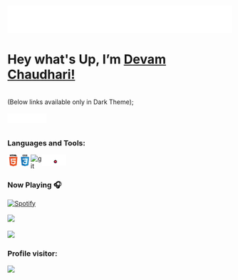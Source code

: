<img src="https://github.com/Devamchaudhari/Devamchaudhari/blob/main/GITHUB%20README.png" width="900px">
<br>
<h1>Hey what's Up, I’m <a href="#" target="_blank">Devam Chaudhari!</a></h1>
<br>
(Below links available only in Dark Theme);
<br>
<br>
<a href="https://in.linkedin.com/in/devam-chaudhari-537ba7134" target="_blank"><img align="left" alt="Devam | LinkedIn" width="22px" src="https://github.com/Aakarsh-B/trying-repos/blob/master/linkedin.svg" />
<a href="https://www.behance.net/devamchaud7cf7" target="_blank"><img align="left" alt="Devam | Behance" width="22px" src="https://github.com/Aakarsh-B/trying-repos/blob/master/behance.svg" />
<a href="https://dribbble.com/ChaudhariDevam" target="_blank"><img align="left" alt="Devam | Dribbble" width="22px" src="https://github.com/Aakarsh-B/trying-repos/blob/master/dribbble.svg" />
<a href="https://dev.to/chaudharidevam" target="_blank"><img align="left" alt="dev to devam" width="22px" src="https://github.com/Aakarsh-B/trying-repos/blob/master/dev-badge.svg" /></a>
 
<br>
<br>
  
### Languages and Tools:
<a href="https://www.w3.org/html/" target="_blank"><img align="left" alt="HTML5" width="26px" src="https://raw.githubusercontent.com/github/explore/80688e429a7d4ef2fca1e82350fe8e3517d3494d/topics/html/html.png" /></a>
<a href="https://www.w3schools.com/css/" target="_blank"><img align="left" alt="CSS3" width="26px" src="https://raw.githubusercontent.com/github/explore/80688e429a7d4ef2fca1e82350fe8e3517d3494d/topics/css/css.png" /></a>
<a href="https://git-scm.com/" target="_blank"> <img align="left" alt="git" width="26px" src="https://www.vectorlogo.zone/logos/git-scm/git-scm-icon.svg"/> </a>
<img align="left" alt="GitHub" width="26px" src="https://github.com/Aakarsh-B/trying-repos/blob/master/github.svg" />
 <a href="/"><img align="left" class="javascript-logo logo-large" width="27px" src="https://github.com/Devamchaudhari/Devamchaudhari/blob/main/js-logo-sm.png" alt="JavaScript.com logo"></a>
<br />
<br />

### Now Playing 🎧
[![Spotify](https://github-readme-remake.vercel.app/api/spotify)](https://open.spotify.com/user/31oq27am2gi3kh2j5ji4fw3j2ps4)
<br>
<br>
 <a href="https://github.com/Devamchaudhari">
  <img height="180em" src="https://github-readme-stats.vercel.app/api?username=Devamchaudhari&include_all_commits=true&count_private=true&show_icons=true&line_height=20&title_color=FFFFFF&icon_color=FFFFFF&text_color=FFFFFF&bg_color=0D1117" />
<br>
<br>
  <img height="180em" src="https://github-readme-stats.vercel.app/api/top-langs/?username=Devamchaudhari&include_all_commits=true&count_private=true&show_icons=true&line_height=20&title_color=FFFFFF&icon_color=FFFFFF&text_color=FFFFFF&bg_color=0D1117" />
</a>
 
### Profile visitor:
![](https://komarev.com/ghpvc/?username=Devamchaudhari&color=orange&style=flat-square)

<!---
Devamchaudhari/Devamchaudhari is a ✨ special ✨ repository because its `README.md` (this file) appears on your GitHub profile.
You can click the Preview link to take a look at your changes.
--->
